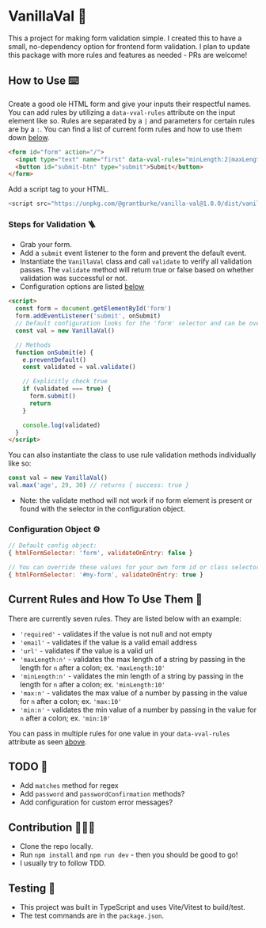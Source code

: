 # VanillaVal 🍦

This a project for making form validation simple. I created this to have a small, no-dependency option for frontend form validation. I plan to update this package with more rules and features as needed - PRs are welcome!

## How to Use ⌨️

Create a good ole HTML form and give your inputs their respectful names. You can add rules by utilizing a `data-vval-rules` attribute on the input element like so. Rules are separated by a `|` and parameters for certain rules are by a `:`. You can find a list of current form rules and how to use them down [below](#current-rules-and-how-to-use-them-📜).

```html
<form id="form" action="/">
  <input type="text" name="first" data-vval-rules="minLength:2|maxLength:20" />
  <button id="submit-btn" type="submit">Submit</button>
</form>
```

Add a script tag to your HTML.

```javascript
<script src="https://unpkg.com/@grantburke/vanilla-val@1.0.0/dist/vanilla-val.min.js"></script>
```

### Steps for Validation 🪜

- Grab your form.
- Add a `submit` event listener to the form and prevent the default event.
- Instantiate the `VanillaVal` class and call `validate` to verify all validation passes. The `validate` method will return true or false based on whether validation was successful or not.
- Configuration options are listed [below](#configuration-object-⚙️)

```html
<script>
  const form = document.getElementById('form')
  form.addEventListener('submit', onSubmit)
  // Default configuration looks for the 'form' selector and can be overridden by passing in a config
  const val = new VanillaVal()

  // Methods
  function onSubmit(e) {
    e.preventDefault()
    const validated = val.validate()

    // Explicitly check true
    if (validated === true) {
      form.submit()
      return
    }

    console.log(validated)
  }
</script>
```

You can also instantiate the class to use rule validation methods individually like so:

```javascript
const val = new VanillaVal()
val.max('age', 29, 30) // returns { success: true }
```

- Note: the validate method will not work if no form element is present or found with the selector in the configuration object.

### Configuration Object ⚙️

```javascript
// Default config object:
{ htmlFormSelector: 'form', validateOnEntry: false }
```

```javascript
// You can override these values for your own form id or class selector and pass in true if you would like the form to validate/show errors on input value changes
{ htmlFormSelector: '#my-form', validateOnEntry: true }
```

## Current Rules and How To Use Them 📜

There are currently seven rules. They are listed below with an example:

- `'required'` - validates if the value is not null and not empty
- `'email'` - validates if the value is a valid email address
- `'url'` - validates if the value is a valid url
- `'maxLength:n'` - validates the max length of a string by passing in the length for `n` after a colon; ex. `'maxLength:10'`
- `'minLength:n'` - validates the min length of a string by passing in the length for `n` after a colon; ex. `'minLength:10'`
- `'max:n'` - validates the max value of a number by passing in the value for `n` after a colon; ex. `'max:10'`
- `'min:n'` - validates the min value of a number by passing in the value for `n` after a colon; ex. `'min:10'`

You can pass in multiple rules for one value in your `data-vval-rules` attribute as seen [above](#how-to-use-⌨️).

## TODO 📝

- Add `matches` method for regex
- Add `password` and `passwordConfirmation` methods?
- Add configuration for custom error messages?

## Contribution 👨🏻‍💻

- Clone the repo locally.
- Run `npm install` and `npm run dev` - then you should be good to go!
- I usually try to follow TDD.

## Testing 🧪

- This project was built in TypeScript and uses Vite/Vitest to build/test.
- The test commands are in the `package.json`.
